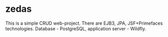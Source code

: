 # zedas
This is a simple CRUD web-project. There are EJB3, JPA, JSF+Primefaces technologies. 
Database - PostgreSQL, application server - Wildfly. 
